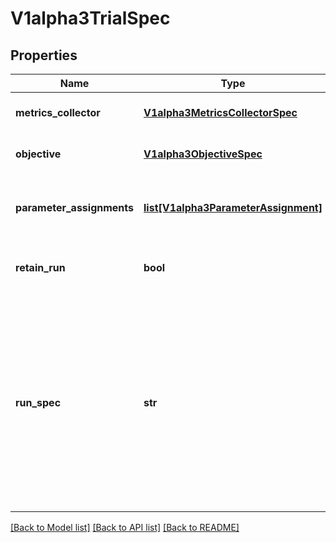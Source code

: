 # V1alpha3TrialSpec

## Properties
Name | Type | Description | Notes
------------ | ------------- | ------------- | -------------
**metrics_collector** | [**V1alpha3MetricsCollectorSpec**](V1alpha3MetricsCollectorSpec.md) | Describes how metrics will be collected | [optional] 
**objective** | [**V1alpha3ObjectiveSpec**](V1alpha3ObjectiveSpec.md) | Describes the objective of the experiment. | [optional] 
**parameter_assignments** | [**list[V1alpha3ParameterAssignment]**](V1alpha3ParameterAssignment.md) | Key-value pairs for hyperparameters and assignment values. | 
**retain_run** | **bool** | Whether to retain the trial run object after completed. | [optional] 
**run_spec** | **str** | Raw text for the trial run spec. This can be any generic Kubernetes runtime object. The trial operator should create the resource as written, and let the corresponding resource controller (e.g. tf-operator) handle the rest. | [optional] 

[[Back to Model list]](../README.md#documentation-for-models) [[Back to API list]](../README.md#documentation-for-api-endpoints) [[Back to README]](../README.md)


